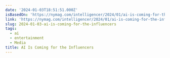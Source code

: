 ```yaml
---
date: '2024-01-03T18:51:51.000Z'
isBasedOn: 'https://nymag.com/intelligencer/2024/01/ai-is-coming-for-the-influencers.html'
link: 'https://nymag.com/intelligencer/2024/01/ai-is-coming-for-the-influencers.html'
slug: 2024-01-03-ai-is-coming-for-the-influencers
tags:
  - ai
  - entertainment
  - Media
title: AI Is Coming for the Influencers
---
```


